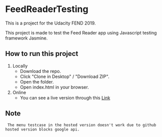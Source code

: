 # FeedReaderTesting
This is a project for the Udacity FEND 2019. 

This project is made to test the Feed Reader app using Javascript testing framework Jasmine.


## How to run this project
1. Locally
      * Download the repo.
      * Click "Clone in Desktop" / "Download ZIP".
      * Open the folder.
      * Open index.html in your browser.
2. Online
      * You can see a live version through this [Link](https://mostafaanwar.github.io/FeedReaderTesting/)
## Note 
     
     The menu testcase in the hosted version doesn't work due to github hosted version blocks google api.
